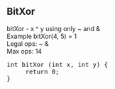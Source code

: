 <h2>BitXor</h2>

bitXor - x ^ y using only ~ and &\
Example bitXor(4, 5) = 1\
Legal ops:  ~ &  \
Max ops: 14

<pre>
int bitXor (int x, int y) {
     return 0;
}
</pre>